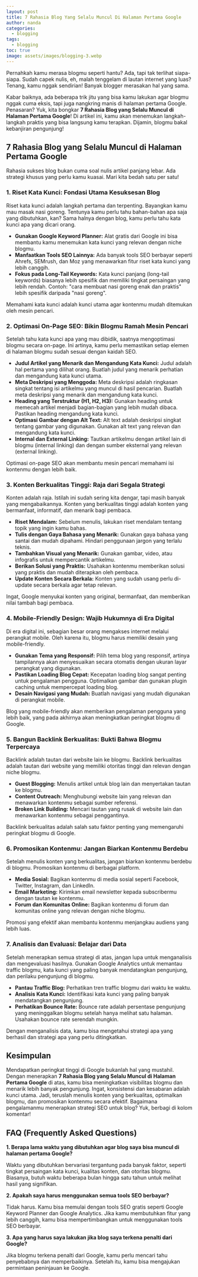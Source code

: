 ```yaml
---
layout: post
title: 7 Rahasia Blog Yang Selalu Muncul Di Halaman Pertama Google
author: nanda
categories:
  - blogging
tags:
  - blogging
toc: true
image: assets/images/blogging-3.webp
---
```



Pernahkah kamu merasa blogmu seperti hantu? Ada, tapi tak terlihat siapa-siapa. Sudah capek nulis, eh, malah tenggelam di lautan internet yang luas? Tenang, kamu nggak sendirian! Banyak blogger merasakan hal yang sama.

Kabar baiknya, ada beberapa trik jitu yang bisa kamu lakukan agar blogmu nggak cuma eksis, tapi juga nangkring manis di halaman pertama Google. Penasaran? Yuk, kita bongkar **7 Rahasia Blog yang Selalu Muncul di Halaman Pertama Google**! Di artikel ini, kamu akan menemukan langkah-langkah praktis yang bisa langsung kamu terapkan. Dijamin, blogmu bakal kebanjiran pengunjung!

## 7 Rahasia Blog yang Selalu Muncul di Halaman Pertama Google

Rahasia sukses blog bukan cuma soal nulis artikel panjang lebar. Ada strategi khusus yang perlu kamu kuasai. Mari kita bedah satu per satu!

### 1\. Riset Kata Kunci: Fondasi Utama Kesuksesan Blog

Riset kata kunci adalah langkah pertama dan terpenting. Bayangkan kamu mau masak nasi goreng. Tentunya kamu perlu tahu bahan-bahan apa saja yang dibutuhkan, kan? Sama halnya dengan blog, kamu perlu tahu kata kunci apa yang dicari orang.

- **Gunakan Google Keyword Planner:** Alat gratis dari Google ini bisa membantu kamu menemukan kata kunci yang relevan dengan niche blogmu.
- **Manfaatkan Tools SEO Lainnya:** Ada banyak tools SEO berbayar seperti Ahrefs, SEMrush, dan Moz yang menawarkan fitur riset kata kunci yang lebih canggih.
- **Fokus pada Long-Tail Keywords:** Kata kunci panjang (long-tail keywords) biasanya lebih spesifik dan memiliki tingkat persaingan yang lebih rendah. Contoh: "cara membuat nasi goreng enak dan praktis" lebih spesifik daripada "nasi goreng".

Memahami kata kunci adalah kunci utama agar kontenmu mudah ditemukan oleh mesin pencari.

### 2\. Optimasi On-Page SEO: Bikin Blogmu Ramah Mesin Pencari

Setelah tahu kata kunci apa yang mau dibidik, saatnya mengoptimasi blogmu secara on-page. Ini artinya, kamu perlu memastikan setiap elemen di halaman blogmu sudah sesuai dengan kaidah SEO.

- **Judul Artikel yang Menarik dan Mengandung Kata Kunci:** Judul adalah hal pertama yang dilihat orang. Buatlah judul yang menarik perhatian dan mengandung kata kunci utama.
- **Meta Deskripsi yang Menggoda:** Meta deskripsi adalah ringkasan singkat tentang isi artikelmu yang muncul di hasil pencarian. Buatlah meta deskripsi yang menarik dan mengandung kata kunci.
- **Heading yang Terstruktur (H1, H2, H3):** Gunakan heading untuk memecah artikel menjadi bagian-bagian yang lebih mudah dibaca. Pastikan heading mengandung kata kunci.
- **Optimasi Gambar dengan Alt Text:** Alt text adalah deskripsi singkat tentang gambar yang digunakan. Gunakan alt text yang relevan dan mengandung kata kunci.
- **Internal dan External Linking:** Tautkan artikelmu dengan artikel lain di blogmu (internal linking) dan dengan sumber eksternal yang relevan (external linking).

Optimasi on-page SEO akan membantu mesin pencari memahami isi kontenmu dengan lebih baik.

### 3\. Konten Berkualitas Tinggi: Raja dari Segala Strategi

Konten adalah raja. Istilah ini sudah sering kita dengar, tapi masih banyak yang mengabaikannya. Konten yang berkualitas tinggi adalah konten yang bermanfaat, informatif, dan menarik bagi pembaca.

- **Riset Mendalam:** Sebelum menulis, lakukan riset mendalam tentang topik yang ingin kamu bahas.
- **Tulis dengan Gaya Bahasa yang Menarik:** Gunakan gaya bahasa yang santai dan mudah dipahami. Hindari penggunaan jargon yang terlalu teknis.
- **Tambahkan Visual yang Menarik:** Gunakan gambar, video, atau infografis untuk mempercantik artikelmu.
- **Berikan Solusi yang Praktis:** Usahakan kontenmu memberikan solusi yang praktis dan mudah diterapkan oleh pembaca.
- **Update Konten Secara Berkala:** Konten yang sudah usang perlu di-update secara berkala agar tetap relevan.

Ingat, Google menyukai konten yang original, bermanfaat, dan memberikan nilai tambah bagi pembaca.

### 4\. Mobile-Friendly Design: Wajib Hukumnya di Era Digital

Di era digital ini, sebagian besar orang mengakses internet melalui perangkat mobile. Oleh karena itu, blogmu harus memiliki desain yang mobile-friendly.

- **Gunakan Tema yang Responsif:** Pilih tema blog yang responsif, artinya tampilannya akan menyesuaikan secara otomatis dengan ukuran layar perangkat yang digunakan.
- **Pastikan Loading Blog Cepat:** Kecepatan loading blog sangat penting untuk pengalaman pengguna. Optimalkan gambar dan gunakan plugin caching untuk mempercepat loading blog.
- **Desain Navigasi yang Mudah:** Buatlah navigasi yang mudah digunakan di perangkat mobile.

Blog yang mobile-friendly akan memberikan pengalaman pengguna yang lebih baik, yang pada akhirnya akan meningkatkan peringkat blogmu di Google.

### 5\. Bangun Backlink Berkualitas: Bukti Bahwa Blogmu Terpercaya

Backlink adalah tautan dari website lain ke blogmu. Backlink berkualitas adalah tautan dari website yang memiliki otoritas tinggi dan relevan dengan niche blogmu.

- **Guest Blogging:** Menulis artikel untuk blog lain dan menyertakan tautan ke blogmu.
- **Content Outreach:** Menghubungi website lain yang relevan dan menawarkan kontenmu sebagai sumber referensi.
- **Broken Link Building:** Mencari tautan yang rusak di website lain dan menawarkan kontenmu sebagai penggantinya.

Backlink berkualitas adalah salah satu faktor penting yang memengaruhi peringkat blogmu di Google.

### 6\. Promosikan Kontenmu: Jangan Biarkan Kontenmu Berdebu

Setelah menulis konten yang berkualitas, jangan biarkan kontenmu berdebu di blogmu. Promosikan kontenmu di berbagai platform.

- **Media Sosial:** Bagikan kontenmu di media sosial seperti Facebook, Twitter, Instagram, dan LinkedIn.
- **Email Marketing:** Kirimkan email newsletter kepada subscribermu dengan tautan ke kontenmu.
- **Forum dan Komunitas Online:** Bagikan kontenmu di forum dan komunitas online yang relevan dengan niche blogmu.

Promosi yang efektif akan membantu kontenmu menjangkau audiens yang lebih luas.

### 7\. Analisis dan Evaluasi: Belajar dari Data

Setelah menerapkan semua strategi di atas, jangan lupa untuk menganalisis dan mengevaluasi hasilnya. Gunakan Google Analytics untuk memantau traffic blogmu, kata kunci yang paling banyak mendatangkan pengunjung, dan perilaku pengunjung di blogmu.

- **Pantau Traffic Blog:** Perhatikan tren traffic blogmu dari waktu ke waktu.
- **Analisis Kata Kunci:** Identifikasi kata kunci yang paling banyak mendatangkan pengunjung.
- **Perhatikan Bounce Rate:** Bounce rate adalah persentase pengunjung yang meninggalkan blogmu setelah hanya melihat satu halaman. Usahakan bounce rate serendah mungkin.

Dengan menganalisis data, kamu bisa mengetahui strategi apa yang berhasil dan strategi apa yang perlu ditingkatkan.

## Kesimpulan

Mendapatkan peringkat tinggi di Google bukanlah hal yang mustahil. Dengan menerapkan **7 Rahasia Blog yang Selalu Muncul di Halaman Pertama Google** di atas, kamu bisa meningkatkan visibilitas blogmu dan menarik lebih banyak pengunjung. Ingat, konsistensi dan kesabaran adalah kunci utama. Jadi, teruslah menulis konten yang berkualitas, optimalkan blogmu, dan promosikan kontenmu secara efektif. Bagaimana pengalamanmu menerapkan strategi SEO untuk blog? Yuk, berbagi di kolom komentar!

## FAQ (Frequently Asked Questions)

**1\. Berapa lama waktu yang dibutuhkan agar blog saya bisa muncul di halaman pertama Google?**

Waktu yang dibutuhkan bervariasi tergantung pada banyak faktor, seperti tingkat persaingan kata kunci, kualitas konten, dan otoritas blogmu. Biasanya, butuh waktu beberapa bulan hingga satu tahun untuk melihat hasil yang signifikan.

**2\. Apakah saya harus menggunakan semua tools SEO berbayar?**

Tidak harus. Kamu bisa memulai dengan tools SEO gratis seperti Google Keyword Planner dan Google Analytics. Jika kamu membutuhkan fitur yang lebih canggih, kamu bisa mempertimbangkan untuk menggunakan tools SEO berbayar.

**3\. Apa yang harus saya lakukan jika blog saya terkena penalti dari Google?**

Jika blogmu terkena penalti dari Google, kamu perlu mencari tahu penyebabnya dan memperbaikinya. Setelah itu, kamu bisa mengajukan permintaan peninjauan ke Google.
